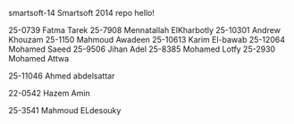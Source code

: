 smartsoft-14
Smartsoft 2014 repo
hello!


25-0739 Fatma Tarek
25-7908 Mennatallah ElKharbotly
25-10301 Andrew Khouzam
25-1150 Mahmoud Awadeen
25-10613 Karim El-bawab
25-12064 Mohamed Saeed
25-9506 Jihan Adel
25-8385 Mohamed Lotfy
25-2930 Mohamed Attwa


25-11046 Ahmed abdelsattar




22-0542 Hazem Amin





25-3541 Mahmoud ELdesouky
